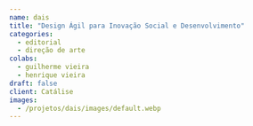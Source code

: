 ```yaml
---
name: dais
title: "Design Ágil para Inovação Social e Desenvolvimento"
categories:
  - editorial
  - direção de arte
colabs:
  - guilherme vieira
  - henrique vieira
draft: false
client: Catálise
images:
  - /projetos/dais/images/default.webp
---
```

